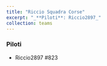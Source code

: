 ```yaml
---
title: "Riccio Squadra Corse"
excerpt: "_**Piloti**: Riccio2897_"
collection: teams
---
```


### Piloti
* Riccio2897 #823
